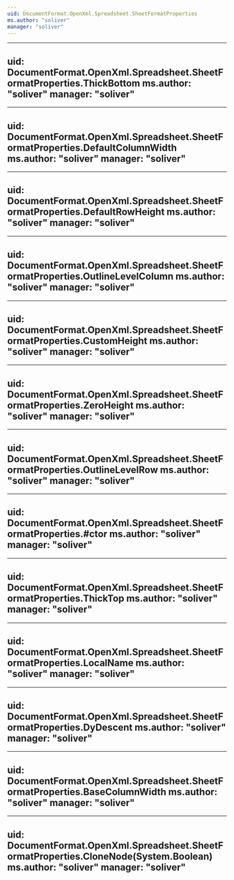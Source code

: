 ```yaml
---
uid: DocumentFormat.OpenXml.Spreadsheet.SheetFormatProperties
ms.author: "soliver"
manager: "soliver"
---
```


---
uid: DocumentFormat.OpenXml.Spreadsheet.SheetFormatProperties.ThickBottom
ms.author: "soliver"
manager: "soliver"
---

---
uid: DocumentFormat.OpenXml.Spreadsheet.SheetFormatProperties.DefaultColumnWidth
ms.author: "soliver"
manager: "soliver"
---

---
uid: DocumentFormat.OpenXml.Spreadsheet.SheetFormatProperties.DefaultRowHeight
ms.author: "soliver"
manager: "soliver"
---

---
uid: DocumentFormat.OpenXml.Spreadsheet.SheetFormatProperties.OutlineLevelColumn
ms.author: "soliver"
manager: "soliver"
---

---
uid: DocumentFormat.OpenXml.Spreadsheet.SheetFormatProperties.CustomHeight
ms.author: "soliver"
manager: "soliver"
---

---
uid: DocumentFormat.OpenXml.Spreadsheet.SheetFormatProperties.ZeroHeight
ms.author: "soliver"
manager: "soliver"
---

---
uid: DocumentFormat.OpenXml.Spreadsheet.SheetFormatProperties.OutlineLevelRow
ms.author: "soliver"
manager: "soliver"
---

---
uid: DocumentFormat.OpenXml.Spreadsheet.SheetFormatProperties.#ctor
ms.author: "soliver"
manager: "soliver"
---

---
uid: DocumentFormat.OpenXml.Spreadsheet.SheetFormatProperties.ThickTop
ms.author: "soliver"
manager: "soliver"
---

---
uid: DocumentFormat.OpenXml.Spreadsheet.SheetFormatProperties.LocalName
ms.author: "soliver"
manager: "soliver"
---

---
uid: DocumentFormat.OpenXml.Spreadsheet.SheetFormatProperties.DyDescent
ms.author: "soliver"
manager: "soliver"
---

---
uid: DocumentFormat.OpenXml.Spreadsheet.SheetFormatProperties.BaseColumnWidth
ms.author: "soliver"
manager: "soliver"
---

---
uid: DocumentFormat.OpenXml.Spreadsheet.SheetFormatProperties.CloneNode(System.Boolean)
ms.author: "soliver"
manager: "soliver"
---
